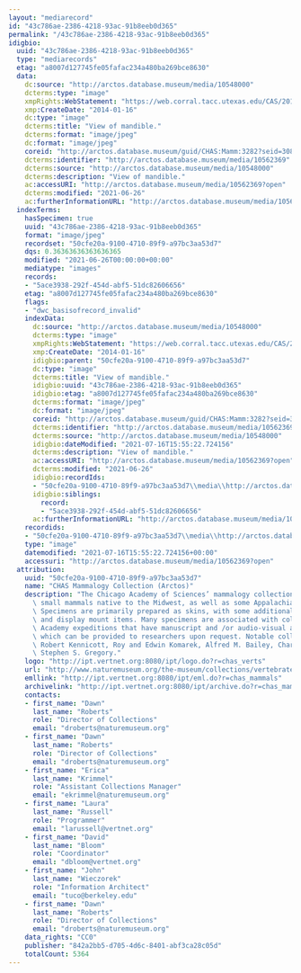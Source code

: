 ```yaml
---
layout: "mediarecord"
id: "43c786ae-2386-4218-93ac-91b8eeb0d365"
permalink: "/43c786ae-2386-4218-93ac-91b8eeb0d365"
idigbio:
  uuid: "43c786ae-2386-4218-93ac-91b8eeb0d365"
  type: "mediarecords"
  etag: "a8007d127745fe05fafac234a480ba269bce8630"
  data:
    dc:source: "http://arctos.database.museum/media/10548000"
    dcterms:type: "image"
    xmpRights:WebStatement: "https://web.corral.tacc.utexas.edu/CAS/20161217-02/jpg/chas_mamm_3282.7.jpg"
    xmp:CreateDate: "2014-01-16"
    dc:type: "image"
    dcterms:title: "View of mandible."
    dcterms:format: "image/jpeg"
    dc:format: "image/jpeg"
    coreid: "http://arctos.database.museum/guid/CHAS:Mamm:3282?seid=3088355"
    dcterms:identifier: "http://arctos.database.museum/media/10562369"
    dcterms:source: "http://arctos.database.museum/media/10548000"
    dcterms:description: "View of mandible."
    ac:accessURI: "http://arctos.database.museum/media/10562369?open"
    dcterms:modified: "2021-06-26"
    ac:furtherInformationURL: "http://arctos.database.museum/media/10562369"
  indexTerms:
    hasSpecimen: true
    uuid: "43c786ae-2386-4218-93ac-91b8eeb0d365"
    format: "image/jpeg"
    recordset: "50cfe20a-9100-4710-89f9-a97bc3aa53d7"
    dqs: 0.36363636363636365
    modified: "2021-06-26T00:00:00+00:00"
    mediatype: "images"
    records:
    - "5ace3938-292f-454d-abf5-51dc82606656"
    etag: "a8007d127745fe05fafac234a480ba269bce8630"
    flags:
    - "dwc_basisofrecord_invalid"
    indexData:
      dc:source: "http://arctos.database.museum/media/10548000"
      dcterms:type: "image"
      xmpRights:WebStatement: "https://web.corral.tacc.utexas.edu/CAS/20161217-02/jpg/chas_mamm_3282.7.jpg"
      xmp:CreateDate: "2014-01-16"
      idigbio:parent: "50cfe20a-9100-4710-89f9-a97bc3aa53d7"
      dc:type: "image"
      dcterms:title: "View of mandible."
      idigbio:uuid: "43c786ae-2386-4218-93ac-91b8eeb0d365"
      idigbio:etag: "a8007d127745fe05fafac234a480ba269bce8630"
      dcterms:format: "image/jpeg"
      dc:format: "image/jpeg"
      coreid: "http://arctos.database.museum/guid/CHAS:Mamm:3282?seid=3088355"
      dcterms:identifier: "http://arctos.database.museum/media/10562369"
      dcterms:source: "http://arctos.database.museum/media/10548000"
      idigbio:dateModified: "2021-07-16T15:55:22.724156"
      dcterms:description: "View of mandible."
      ac:accessURI: "http://arctos.database.museum/media/10562369?open"
      dcterms:modified: "2021-06-26"
      idigbio:recordIds:
      - "50cfe20a-9100-4710-89f9-a97bc3aa53d7\\media\\http://arctos.database.museum/media/10562369"
      idigbio:siblings:
        record:
        - "5ace3938-292f-454d-abf5-51dc82606656"
      ac:furtherInformationURL: "http://arctos.database.museum/media/10562369"
    recordids:
    - "50cfe20a-9100-4710-89f9-a97bc3aa53d7\\media\\http://arctos.database.museum/media/10562369"
    type: "image"
    datemodified: "2021-07-16T15:55:22.724156+00:00"
    accessuri: "http://arctos.database.museum/media/10562369?open"
  attribution:
    uuid: "50cfe20a-9100-4710-89f9-a97bc3aa53d7"
    name: "CHAS Mammalogy Collection (Arctos)"
    description: "The Chicago Academy of Sciences’ mammalogy collection contains mostly\
      \ small mammals native to the Midwest, as well as some Appalachian species.\
      \ Specimens are primarily prepared as skins, with some additional osteological\
      \ and display mount items. Many specimens are associated with collectors or\
      \ Academy expeditions that have manuscript and /or audio-visual archival material,\
      \ which can be provided to researchers upon request. Notable collectors include\
      \ Robert Kennicott, Roy and Edwin Komarek, Alfred M. Bailey, Charles D. Brower,\
      \ Stephen S. Gregory."
    logo: "http://ipt.vertnet.org:8080/ipt/logo.do?r=chas_verts"
    url: "http://www.naturemuseum.org/the-museum/collections/vertebrates"
    emllink: "http://ipt.vertnet.org:8080/ipt/eml.do?r=chas_mammals"
    archivelink: "http://ipt.vertnet.org:8080/ipt/archive.do?r=chas_mammals"
    contacts:
    - first_name: "Dawn"
      last_name: "Roberts"
      role: "Director of Collections"
      email: "droberts@naturemuseum.org"
    - first_name: "Dawn"
      last_name: "Roberts"
      role: "Director of Collections"
      email: "droberts@naturemuseum.org"
    - first_name: "Erica"
      last_name: "Krimmel"
      role: "Assistant Collections Manager"
      email: "ekrimmel@naturemuseum.org"
    - first_name: "Laura"
      last_name: "Russell"
      role: "Programmer"
      email: "larussell@vertnet.org"
    - first_name: "David"
      last_name: "Bloom"
      role: "Coordinator"
      email: "dbloom@vertnet.org"
    - first_name: "John"
      last_name: "Wieczorek"
      role: "Information Architect"
      email: "tuco@berkeley.edu"
    - first_name: "Dawn"
      last_name: "Roberts"
      role: "Director of Collections"
      email: "droberts@naturemuseum.org"
    data_rights: "CC0"
    publisher: "842a2bb5-d705-4d6c-8401-abf3ca28c05d"
    totalCount: 5364
---
```

